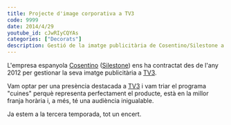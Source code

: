 ```yaml
---
title: Projecte d'image corporativa a TV3
code: 9999
date: 2014/4/29
youtube_id: cJwRIyCQYAs
categories: ["Decorats"]
description: Gestió de la imatge publicitària de Cosentino/Silestone a TV3, amb participació continuada des de 2012 i destacada presència al programa 'cuines', aconseguint un èxit durador a la tercera temporada.
---
```


L'empresa espanyola [Cosentino](https://www.cosentino.com/) ([Silestone](https://www.cosentino.com/es/silestone/)) ens ha contractat des de l'any 2012 per gestionar la seva imatge publicitària a [TV3](https://www.ccma.cat/tv3/).

Vam optar per una presència destacada a [TV3](https://www.ccma.cat/tv3/) i vam triar el programa "cuines" perquè representa perfectament el producte, està en la millor franja horària i, a més, té una audiència inigualable.

Ja estem a la tercera temporada, tot un encert.
